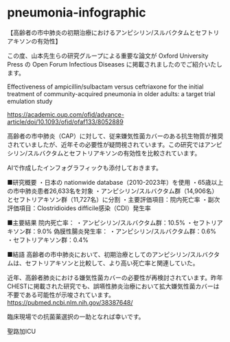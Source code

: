 # pneumonia-infographic

【高齢者の市中肺炎の初期治療におけるアンピシリン/スルバクタムとセフトリアキソンの有効性】

この度、山本先生らの研究グループによる重要な論文が Oxford University Press の Open Forum Infectious Diseases に掲載されましたのでご紹介いたします。

Effectiveness of ampicillin/sulbactam versus ceftriaxone for the initial treatment of community-acquired pneumonia in older adults: a target trial emulation study

https://academic.oup.com/ofid/advance-article/doi/10.1093/ofid/ofaf133/8052889

高齢者の市中肺炎（CAP）に対して、従来嫌気性菌カバーのある抗生物質が推奨されていましたが、近年その必要性が疑問視されています。この研究ではアンピシリン/スルバクタムとセフトリアキソンの有効性を比較されています。

AIで作成したインフォグラフィックも添付しておきます。

■研究概要
・日本の nationwide database（2010-2023年）を使用
・65歳以上の市中肺炎患者26,633名を対象
・アンピシリン/スルバクタム群（14,906名）とセフトリアキソン群（11,727名）に分割
・主要評価項目：院内死亡率
・副次評価項目：Clostridioides difficile感染（CDI）発生率

■主要結果
院内死亡率：
・アンピシリン/スルバクタム群：10.5%
・セフトリアキソン群：9.0%
偽膜性腸炎発生率：
・アンピシリン/スルバクタム群：0.6%
・セフトリアキソン群：0.4%

■結語
高齢者の市中肺炎において、初期治療としてのアンピシリン/スルバクタムは、セフトリアキソンと比較して、より高い死亡率と関連していた。

近年、高齢者肺炎における嫌気性菌カバーの必要性が再検討されています。昨年CHESTに掲載された研究でも、誤嚥性肺炎治療において拡大嫌気性菌カバーは不要である可能性が示唆されています。
https://pubmed.ncbi.nlm.nih.gov/38387648/

臨床現場での抗菌薬選択の一助となれば幸いです。

聖路加ICU
